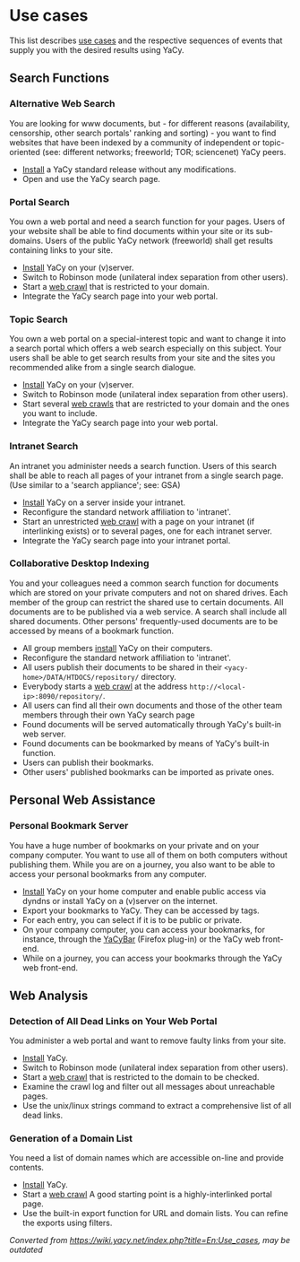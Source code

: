 # Use cases

This list describes [use cases](http://en.wikipedia.org/wiki/Use_case)
and the respective sequences of events that supply you with the desired
results using YaCy.

## Search Functions

### Alternative Web Search

You are looking for www documents, but - for different reasons
(availability, censorship, other search portals' ranking and sorting) -
you want to find websites that have been indexed by a community of
independent or topic-oriented (see: different networks; freeworld; TOR;
sciencenet) YaCy peers.

  - [Install](download_installation.md)
    a YaCy standard release without any modifications.
  - Open and use the YaCy search page.

### Portal Search

You own a web portal and need a search function for your pages. Users of
your website shall be able to find documents within your site or its
sub-domains. Users of the public YaCy network (freeworld) shall get
results containing links to your site.

  - [Install](download_installation.md)
    YaCy on your (v)server.
  - Switch to Robinson mode (unilateral index separation from other
    users).
  - Start a [web crawl](operation/crawlstart_p.md)
    that is restricted to your domain.
  - Integrate the YaCy search page into your web portal.

### Topic Search

You own a web portal on a special-interest topic and want to change it
into a search portal which offers a web search especially on this
subject. Your users shall be able to get search results from your site
and the sites you recommended alike from a single search dialogue.

  - [Install](download_installation.md) YaCy on your (v)server.
  - Switch to Robinson mode (unilateral index separation from other
    users).
  - Start several [web crawls](operation/crawlstart_p.md)
    that are restricted to your domain and the ones you want to include.
  - Integrate the YaCy search page into your web portal.

### Intranet Search

An intranet you administer needs a search function. Users of this search
shall be able to reach all pages of your intranet from a single search
page. (Use similar to a 'search appliance'; see: GSA)

  - [Install](download_installation.md)
    YaCy on a server inside your intranet.
  - Reconfigure the standard network affiliation to 'intranet'.
  - Start an unrestricted [web
    crawl](operation/crawlstart_p.md)
    with a page on your intranet (if interlinking exists) or to several
    pages, one for each intranet server.
  - Integrate the YaCy search page into your intranet portal.

### Collaborative Desktop Indexing

You and your colleagues need a common search function for documents
which are stored on your private computers and not on shared drives.
Each member of the group can restrict the shared use to certain
documents. All documents are to be published via a web service. A search
shall include all shared documents. Other persons' frequently-used
documents are to be accessed by means of a bookmark function.

  - All group members
    [install](download_installation.md)
    YaCy on their computers.
  - Reconfigure the standard network affiliation to 'intranet'.
  - All users publish their documents to be shared in their
    `<yacy-home>/DATA/HTDOCS/repository/` directory.
  - Everybody starts a [web
    crawl](operation/crawlstart_p.md)
    at the address `http://<local-ip>:8090/repository/`.
  - All users can find all their own documents and those of the other
    team members through their own YaCy search
    page
  - Found documents will be served automatically through YaCy's built-in
    web server.
  - Found documents can be bookmarked by means of YaCy's built-in
    function.
  - Users can publish their bookmarks.
  - Other users' published bookmarks can be imported as private ones.

  

## Personal Web Assistance

### Personal Bookmark Server

You have a huge number of bookmarks on your private and on your company
computer. You want to use all of them on both computers without
publishing them. While you are on a journey, you also want to be able to
access your personal bookmarks from any computer.

  - [Install](download_installation.md)
    YaCy on your home computer and enable public access via dyndns or
    install YaCy on a (v)server on the internet.
  - Export your bookmarks to YaCy. They can be accessed by tags.
  - For each entry, you can select if it is to be public or private.
  - On your company computer, you can access your bookmarks, for
    instance, through the
    [YaCyBar](https://github.com/yacy/YaCyBar)
    (Firefox plug-in) or the YaCy web front-end.
  - While on a journey, you can access your bookmarks through the YaCy
    web front-end.

  

## Web Analysis

### Detection of All Dead Links on Your Web Portal

You administer a web portal and want to remove faulty links from your
site.

  - [Install](download_installation.md)
    YaCy.
  - Switch to Robinson mode (unilateral index separation from other
    users).
  - Start a [web
    crawl](operation/crawlstart_p.md)
    that is restricted to the domain to be checked.
  - Examine the crawl log and filter out all messages about unreachable
    pages.
  - Use the unix/linux strings command to extract a comprehensive list
    of all dead links.

### Generation of a Domain List

You need a list of domain names which are accessible on-line and provide
contents.

  - [Install](download_installation.md)
    YaCy.
  - Start a [web
    crawl](operation/crawlstart_p.md)
    A good starting point is a highly-interlinked portal page.
  - Use the built-in export function for URL and domain lists. You can
    refine the exports using filters.

  


_Converted from
<https://wiki.yacy.net/index.php?title=En:Use_cases>, may be outdated_




